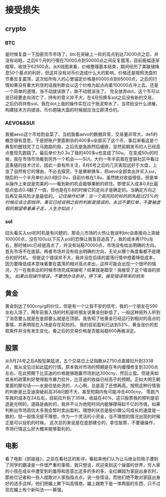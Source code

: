 # 接受损失
## crypto
### BTC
是时候复盘一下加密货币市场了，btc在突破上一轮的高点到达73000点之后，并没有站稳，之后6个月的行情在70000点到50000点之间反复震荡，目前振幅逐渐缩窄，收敛于62500点。从K线图来看，价格整理基本结束，期间经历了美联储降息50个基点的利好，但这并没有对币价造成什么大的影响，价格还是按照洗盘的节奏反复震荡，这次给所有人的心里锚定价格是60000点到65000点，之后的行情如果没有重大利空的话我判断会以这个价格为起点向着100000点冲上去。还是一个简单的道理，涨不动就该跌了，跌不动就该涨了。
完全放弃dot，这个币可以说已经要走向消亡了，持有的意义并不大，在4月份换车sol之后没有新的交易，之后仍将持有sol。我在dot上面的操作实在过于拖泥带水了，当项目没什么进展，构建技术方向错误，币价跑输大盘的时候就应当立即清仓的。
### AEVO&&SUI
我被aevo这个币给割韭菜了，当初我看aevo的数据异常，交易量非常大，defi的概念很有意思，于是把账户里面剩余的400多u全部买了这个币，事后来看这是个典型的圈钱完了立马跑路的局，之后先是急跌然后缓跌，显然前期发币的人已经高点套现先跑路了。最后单价为0.3u了我的400多u也变成了50u。
在变成50u的时候，我在市场市场看到另外一个机会——SUI。大约一年半前我在登链社区中看过这条链的技术讨论，因此一直有所关注，8月6号之后的几天表现远好于大盘，上涨了自然有它的理由，不必去探究，于是果断换车，把aevo全部卖出并买入sui，随后的一个半月单价从0.8到2.0u，目前价格在1.8u，虽然绝对收益很低，但是单从操作上来说是完美的——看到新的机会能够果断的抓住。即使买入成本0.8比最低点低点0.4翻了一倍，但也是在0.8的时候它的走向才是确定的。当确定方向之后再交易风险才是最低的。
*记住操作纪律：当一个高风险的标的损失超过25%的时候应该立即抛弃，事实已经说明之前的判断是错误的，永远不要扛单，不要被虚假的期望牵着鼻子走，人生亦如此！*
### sol
回头看买入sol的时机是有问题的，那会儿市场的火热让我误判btc会直接向上突破100000点，没在100u以下买入sol的恐惧让我盲目追高了，我的成本再170u左右，那时候btc已经是高点了，并没有站稳70000点，市场没有给出明确的方向。首先市场不在底部。再者市场并没有给出明确的方向，无论从哪个角度看都不是建仓的好时机。
但是这个错误并不大，我并没在后续的震荡行情中想着降低成本，因为要降低成本意味着要在震荡的相对高点卖出，这样可能会出现一个很坏的情况，万一在我卖出的时候市场完成突破呢？结果就是踏空！我接受了这个错误的损失。
*如果出现操作错误，不要想办法弥补，停下来，接受错误带来的损失*
## 黄金
黄金到达了600cny/g的价位，但是有一个让我不安的信号，我的一个朋友在590左右入场了，两年前我入场的时机是听朋友说黄金创新低了，一般这种局外人听到了消息要么就是在底部要么就是在顶部。我告知了他黄金已经运行到相对的高点的事情，并表明现在入场是存在风险的。
我的目前盈利已达到53%，黄金涨价的宏观条件并没有发生变化，看之后的交易价格是否能站稳600再做决定。
## 股票
从9月24号之后A股狂飙猛进，五个交易日上证指数从2750点直接拉升到3338点，我从没见过如此猛的行情。原本我对市场的预期是在年内缓慢修复到3200点左右，在此预期下比亚迪的价格能够跑赢市场到达300cny，然后止盈。但是突如其来的政策利好使得股市暴力拉升，比亚迪的收益已经高于的预期。正如大明王朝里面的那句话——水是往低处流的，人心啊，总是高了还想再高。按照这种行情我的判断是比亚迪突破前高358问题不大，甚至短期内有可能冲击400cny。
零跑汽车我的成本在24左右，目前拉升到了35块，收益在40%，这只股票我的预判是前途是光明的，道路是曲折的，我并不认为他短时间内能够撑得起千亿的市值，如果判断出市场高估太多我会暂时卖出盈利。理想的状态是股价跟公司成长的速度是一致的，但一般情况是不理想，作为一个灵活的小资金，当不理想的情况出现的时候正是可以投机的时候。
这次总的来说是在底部建仓的，拿住股票，不要骚操作，市场行情这么好大概率能够盈利的。

## 电影
看了电影《抓娃娃》，之前在看社区的影评，看起来他们认为让马继业捡瓶子遭到了同学的霸凌是一件很严重的事情，我只想说，欢迎来到这个操蛋的世界，穷人家的小孩在成长中遭受到的羞辱和恶意比这多的多的多。全红蝉因为家庭出身农村，那些烂记者和一些人就敢对人家指指点点，说一些怪话，而他们绝不敢对家庭出身好的选手这样。他们把媚上欺下叫高情商，媚上跟欺下是一体两面的东西，只不过现在媚上有个新叫法——慕强。